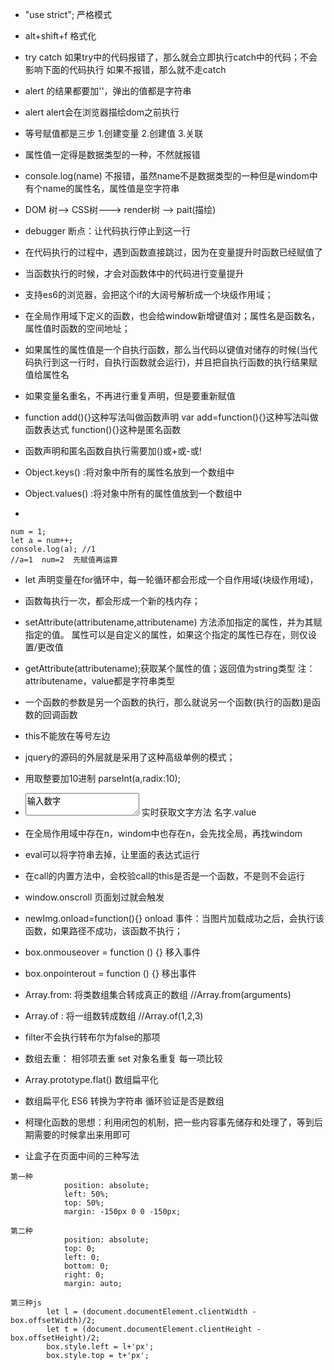 + "use strict"; 严格模式

+ alt+shift+f 格式化

+ try catch 如果try中的代码报错了，那么就会立即执行catch中的代码；不会影响下面的代码执行  如果不报错，那么就不走catch

+ alert 的结果都要加''，弹出的值都是字符串
  
+ alert alert会在浏览器描绘dom之前执行
  
+ 等号赋值都是三步 1.创建变量 2.创建值 3.关联
  
+ 属性值一定得是数据类型的一种，不然就报错
  
+ console.log(name) 不报错，虽然name不是数据类型的一种但是windom中有个name的属性名，属性值是空字符串
  
+ DOM 树--> CSS树---> render树 --> pait(描绘)
  
+ debugger 断点：让代码执行停止到这一行
  
+ 在代码执行的过程中，遇到函数直接跳过，因为在变量提升时函数已经赋值了
  
+ 当函数执行的时候，才会对函数体中的代码进行变量提升
  
+ 支持es6的浏览器，会把这个if的大阔号解析成一个块级作用域；
  
+ 在全局作用域下定义的函数，也会给window新增键值对；属性名是函数名，属性值时函数的空间地址；
  
+ 如果属性的属性值是一个自执行函数，那么当代码以键值对储存的时候(当代码执行到这一行时，自执行函数就会运行)，并且把自执行函数的执行结果赋值给属性名
  
+ 如果变量名重名，不再进行重复声明，但是要重新赋值
  
+ function add(){}这种写法叫做函数声明      var add=function(){}这种写法叫做函数表达式      function(){}这种是匿名函数  
    
+ 函数声明和匿名函数自执行需要加()或+或-或!
  
+ Object.keys()  :将对象中所有的属性名放到一个数组中

+ Object.values() :将对象中所有的属性值放到一个数组中
  
+ 
```
num = 1;
let a = num++;
console.log(a); //1
//a=1  num=2  先赋值再运算
```

+ let 声明变量在for循环中，每一轮循环都会形成一个自作用域(块级作用域)，

+ 函数每执行一次，都会形成一个新的栈内存；

+ setAttribute(attributename,attributename) 方法添加指定的属性，并为其赋指定的值。
    属性可以是自定义的属性，如果这个指定的属性已存在，则仅设置/更改值

+ getAttribute(attributename);获取某个属性的值；返回值为string类型
    注：attributename，value都是字符串类型
 
+ 一个函数的参数是另一个函数的执行，那么就说另一个函数(执行的函数)是函数的回调函数

+ this不能放在等号左边

+ jquery的源码的外层就是采用了这种高级单例的模式；
 
+ 用取整要加10进制  parseInt(a,radix:10);

+  <textarea type='text' id="num1">输入数字</textarea>  实时获取文字方法  名字.value

+ 在全局作用域中存在n，windom中也存在n，会先找全局，再找windom

+ eval可以将字符串去掉，让里面的表达式运行

+ 在call的内置方法中，会校验call的this是否是一个函数，不是则不会运行

+ window.onscroll 页面划过就会触发

+ newImg.onload=function(){} onload 事件：当图片加载成功之后，会执行该函数，如果路径不成功，该函数不执行；

+  box.onmouseover = function () {}  移入事件

+ box.onpointerout = function () {}  移出事件

+ Array.from: 将类数组集合转成真正的数组  //Array.from(arguments)

+ Array.of : 将一组数转成数组 //Array.of(1,2,3)

+ filter不会执行转布尔为false的那项

+ 数组去重： 相邻项去重 set 对象名重复 每一项比较

+ Array.prototype.flat() 数组扁平化

+ 数组扁平化 ES6 转换为字符串 循环验证是否是数组

+ 柯理化函数的思想：利用闭包的机制，把一些内容事先储存和处理了，等到后期需要的时候拿出来用即可

+ 让盒子在页面中间的三种写法
```
第一种
            position: absolute;
            left: 50%;
            top: 50%;
            margin: -150px 0 0 -150px;

第二种
            position: absolute;
            top: 0;
            left: 0;
            bottom: 0;
            right: 0;
            margin: auto;

第三种js
        let l = (document.documentElement.clientWidth - box.offsetWidth)/2;
        let t = (document.documentElement.clientHeight - box.offsetHeight)/2;
        box.style.left = l+'px';
        box.style.top = t+'px';
```